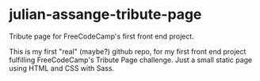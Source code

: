 # julian-assange-tribute-page
Tribute page for FreeCodeCamp's first front end project.

This is my first "real" (maybe?) github repo, for my first front end project fulfilling FreeCodeCamp's Tribute Page challenge.
Just a small static page using HTML and CSS with Sass.
